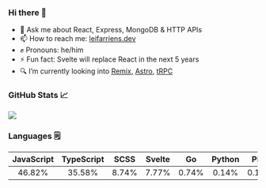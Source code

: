 ### Hi there 👋

- 💬 Ask me about React, Express, MongoDB & HTTP APIs
- 📫 How to reach me: [leifarriens.dev](https://leifarriens.dev)
- ✊ Pronouns: he/him
- ⚡ Fun fact: Svelte will replace React in the next 5 years
- 🔍 I’m currently looking into [Remix](https://remix.run), [Astro](https://astro.build), [tRPC](https://trpc.io/)

### GitHub Stats 📈

<picture>
    <source
      srcset="https://github-readme-stats.vercel.app/api?username=leifarriens&show_icons=true&hide_title=true&hide_rank=true&count_private=true&theme=github_dark"
      media="(prefers-color-scheme: dark)"
    />
    <source
      srcset="https://github-readme-stats.vercel.app/api?username=leifarriens&show_icons=true&hide_title=true&hide_rank=true&count_private=true"
      media="(prefers-color-scheme: light), (prefers-color-scheme: no-preference)"
    />
    <img src="https://github-readme-stats.vercel.app/api?username=leifarriens&show_icons=true&hide_title=true&hide_rank=true&count_private=true" />
  </picture>

### Languages 🗒️

|JavaScript|TypeScript|SCSS|Svelte|Go|Python|PHP|Shell|Rust|Dockerfile|
|:---:|:---:|:---:|:---:|:---:|:---:|:---:|:---:|:---:|:---:|
|46.82%|35.58%|8.74%|7.77%|0.74%|0.14%|0.11%|0.07%|0.02%|0.01%|
